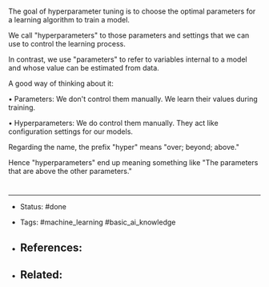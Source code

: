 # 

The goal of hyperparameter tuning is to choose the optimal parameters for a learning algorithm to train a model.

We call "hyperparameters" to those parameters and settings that we can use to control the learning process.

In contrast, we use "parameters" to refer to variables internal to a model and whose value can be estimated from data.

A good way of thinking about it:

• Parameters: We don't control them manually. We learn their values during training.

• Hyperparameters: We do control them manually. They act like configuration settings for our models.


Regarding the name, the prefix "hyper" means "over; beyond; above." 

Hence "hyperparameters" end up meaning something like "The parameters that are above the other parameters."


# 
	 
---
- Status: #done 

- Tags: #machine_learning #basic_ai_knowledge 

- References:
	- 

- Related:
	- 